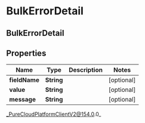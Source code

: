 # BulkErrorDetail

## BulkErrorDetail

## Properties

|Name | Type | Description | Notes|
|------------ | ------------- | ------------- | -------------|
| **fieldName** | **String** |  | [optional] |
| **value** | **String** |  | [optional] |
| **message** | **String** |  | [optional] |



_PureCloudPlatformClientV2@154.0.0_
